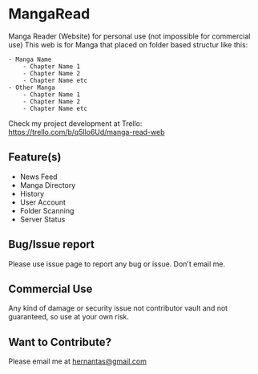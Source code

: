 MangaRead
=========

Manga Reader (Website) for personal use (not impossible for commercial use)
This web is for Manga that placed on folder based structur like this:

	- Manga Name
		- Chapter Name 1
		- Chapter Name 2
		- Chapter Name etc
	- Other Manga
		- Chapter Name 1
		- Chapter Name 2
		- Chapter Name etc

Check my project development at Trello: https://trello.com/b/q5llo6Ud/manga-read-web

Feature(s)
----------
- News Feed
- Manga Directory
- History
- User Account
- Folder Scanning
- Server Status

Bug/Issue report
----------------
Please use issue page to report any bug or issue. Don't email me.

Commercial Use
--------------

Any kind of damage or security issue not contributor vault and not guaranteed, so use at your own risk.

Want to Contribute?
-------------------
Please email me at hernantas@gmail.com
